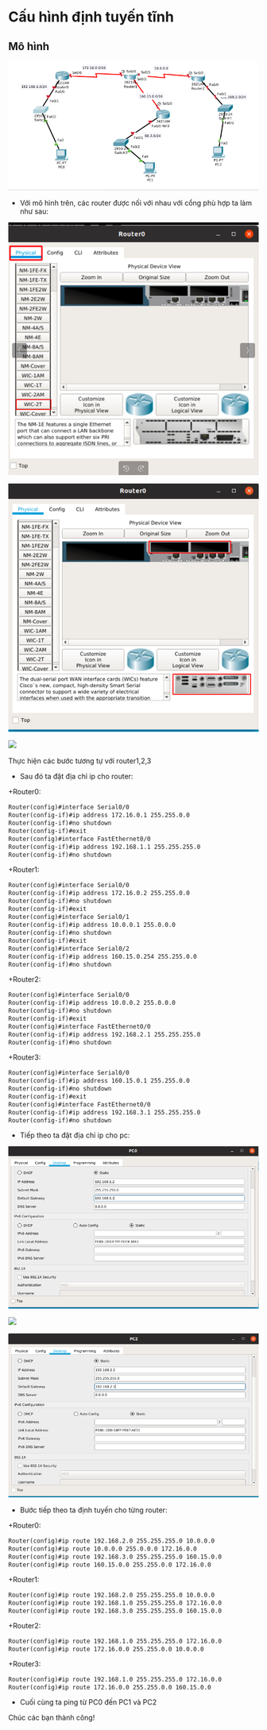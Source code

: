 # Cấu hình định tuyến tĩnh 
## Mô hình  

![](../images/2019-05-14_14-05.png)  

- Với mô hình trên, các router được nối với nhau với cổng phù hợp ta làm như sau:  

![](../images/2019-05-14_14-08.png)  

![](../images/2019-05-14_13-51.png)

![](../images/2019-05-14_14-11.png)

Thực hiện các bước tương tự với router1,2,3

- Sau đó ta đặt địa chỉ ip cho router:  

+Router0:
```
Router(config)#interface Serial0/0
Router(config-if)#ip address 172.16.0.1 255.255.0.0
Router(config-if)#no shutdown
Router(config-if)#exit
Router(config)#interface FastEthernet0/0
Router(config-if)#ip address 192.168.1.1 255.255.255.0
Router(config-if)#no shutdown
```  
+Router1:
```
Router(config)#interface Serial0/0
Router(config-if)#ip address 172.16.0.2 255.255.0.0
Router(config-if)#no shutdown
Router(config-if)#exit
Router(config)#interface Serial0/1
Router(config-if)#ip address 10.0.0.1 255.0.0.0
Router(config-if)#no shutdown
Router(config-if)#exit
Router(config)#interface Serial0/2
Router(config-if)#ip address 160.15.0.254 255.255.0.0
Router(config-if)#no shutdown
```
+Router2:
```
Router(config)#interface Serial0/0
Router(config-if)#ip address 10.0.0.2 255.0.0.0
Router(config-if)#no shutdown
Router(config-if)#exit
Router(config)#interface FastEthernet0/0
Router(config-if)#ip address 192.168.2.1 255.255.255.0
Router(config-if)#no shutdown
```
+Router3:
```
Router(config)#interface Serial0/0
Router(config-if)#ip address 160.15.0.1 255.255.0.0
Router(config-if)#no shutdown
Router(config-if)#exit
Router(config)#interface FastEthernet0/0
Router(config-if)#ip address 192.168.3.1 255.255.255.0
Router(config-if)#no shutdown
```
- Tiếp theo ta đặt địa chỉ ip cho pc: 

![](../images/2019-05-14_14-35.png)  

![](../images/2019-05-14_14-35_1.png)  

![](../images/2019-05-14_14-36.png)  

- Bước tiếp theo ta định tuyến cho từng router:  

+Router0:
```
Router(config)#ip route 192.168.2.0 255.255.255.0 10.0.0.0
Router(config)#ip route 10.0.0.0 255.0.0.0 172.16.0.0
Router(config)#ip route 192.168.3.0 255.255.255.0 160.15.0.0
Router(config)#ip route 160.15.0.0 255.255.0.0 172.16.0.0
```

+Router1:
```
Router(config)#ip route 192.168.2.0 255.255.255.0 10.0.0.0
Router(config)#ip route 192.168.1.0 255.255.255.0 172.16.0.0
Router(config)#ip route 192.168.3.0 255.255.255.0 160.15.0.0

```
+Router2:
```
Router(config)#ip route 192.168.1.0 255.255.255.0 172.16.0.0
Router(config)#ip route 172.16.0.0 255.255.0.0 10.0.0.0
```
+Router3:
```
Router(config)#ip route 192.168.1.0 255.255.255.0 172.16.0.0
Router(config)#ip route 172.16.0.0 255.255.0.0 160.15.0.0
```  
- Cuối cùng ta ping từ PC0 đến PC1 và PC2

Chúc các bạn thành công!


